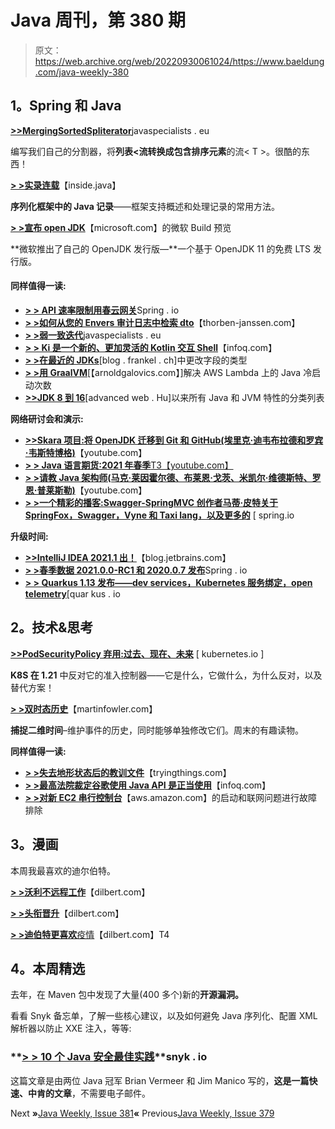 # Java 周刊，第 380 期

> 原文：<https://web.archive.org/web/20220930061024/https://www.baeldung.com/java-weekly-380>

## **1。Spring 和 Java**

[**>>MergingSortedSpliterator**](https://web.archive.org/web/20220628053707/https://www.javaspecialists.eu/archive/Issue289-MergingSortedSpliterator.html)javaspecialists . eu

编写我们自己的分割器，将**列表<流<T>转换成包含排序元素**的流< T >。很酷的东西！

[**> >实录连载**](https://web.archive.org/web/20220628053707/https://inside.java/2021/04/06/record-serialization-in-practise/)【inside.java】

**序列化框架中的 Java 记录**——框架支持概述和处理记录的常用方法。

[**> >宣布 open JDK**](https://web.archive.org/web/20220628053707/https://devblogs.microsoft.com/java/announcing-preview-of-microsoft-build-of-openjdk/)【microsoft.com】的微软 Build 预览

**微软推出了自己的 OpenJDK 发行版—**一个基于 OpenJDK 11 的免费 LTS 发行版。

#### **同样值得一读:**

*   [**> > API 速率限制用春云网关**](https://web.archive.org/web/20220628053707/https://spring.io/blog/2021/04/05/api-rate-limiting-with-spring-cloud-gateway)Spring . io
*   [**> >如何从您的 Envers 审计日志中检索 dto**](https://web.archive.org/web/20220628053707/https://thorben-janssen.com/envers-dto/)【thorben-janssen.com】
*   [**> >弱一致迭代**](https://web.archive.org/web/20220628053707/https://www.javaspecialists.eu/archive/Issue288-Weakly-Consistent-Iteration.html)javaspecialists . eu
*   [**> > Ki 是一个新的、更加灵活的 Kotlin 交互 Shell**](https://web.archive.org/web/20220628053707/https://www.infoq.com/news/2021/04/ki-kotlin-interactive-shell)【infoq.com】
*   [**> >在最近的 JDKs**](https://web.archive.org/web/20220628053707/https://blog.frankel.ch/changing-field-type-recent-jdks/)[blog . frankel . ch]中更改字段的类型
*   [**> >用 GraalVM**](https://web.archive.org/web/20220628053707/https://arnoldgalovics.com/tackling-java-cold-startup-times-on-aws-lambda-with-graalvm/)[【arnoldgalovics.com】]解决 AWS Lambda 上的 Java 冷启动次数
*   [**>>JDK 8 到 16**](https://web.archive.org/web/20220628053707/https://advancedweb.hu/a-categorized-list-of-all-java-and-jvm-features-since-jdk-8-to-16/)[advanced web . Hu]以来所有 Java 和 JVM 特性的分类列表

**网络研讨会和演示:**

*   [**>>Skara 项目:将 OpenJDK 迁移到 Git 和 GitHub(埃里克·迪韦布拉德和罗宾·韦斯特博格)**](https://web.archive.org/web/20220628053707/https://www.youtube.com/watch?v=-pBgplk7fVk)【youtube.com】
*   [**> > Java 语言期货:2021 年春季**T3【youtube.com】](https://web.archive.org/web/20220628053707/https://www.youtube.com/watch?v=K9SVV0XNIP8)
*   [**> >请教 Java 架构师(马克·莱因霍尔德、布莱恩·戈茨、米凯尔·维德斯特、罗恩·普莱斯勒)**](https://web.archive.org/web/20220628053707/https://www.youtube.com/watch?v=CVE4bWvuD3o)【youtube.com】
*   [**> >一个精彩的播客:Swagger-SpringMVC 创作者马蒂·皮特关于 SpringFox，Swagger，Vyne 和 Taxi lang，以及更多的**](https://web.archive.org/web/20220628053707/https://spring.io/blog/2021/04/01/a-bootiful-podcast-swagger-springmvc-creator-marty-pitt-on-springfox-swagger-vyne-and-taxi-lang-and-much-more) [ spring.io

**升级时间:**

*   [**>>IntelliJ IDEA 2021.1 出！**](https://web.archive.org/web/20220628053707/https://blog.jetbrains.com/idea/2021/04/intellij-idea-2021-1/)【blog.jetbrains.com】
*   [**> >春季数据 2021.0.0-RC1 和 2020.0.7 发布**](https://web.archive.org/web/20220628053707/https://spring.io/blog/2021/03/31/spring-data-2021-0-0-rc1-and-2020-0-7-released)Spring . io
*   [**> > Quarkus 1.13 发布——dev services，Kubernetes 服务绑定，open telemetry**](https://web.archive.org/web/20220628053707/https://quarkus.io/blog/quarkus-1-13-0-final-released/)[quar kus . io

## **2。技术&思考**

[**>>PodSecurityPolicy 弃用:过去、现在、未来**](https://web.archive.org/web/20220628053707/https://kubernetes.io/blog/2021/04/06/podsecuritypolicy-deprecation-past-present-and-future/) [ kubernetes.io ]

**K8S 在 1.21** 中反对它的准入控制器——它是什么，它做什么，为什么反对，以及替代方案！

[**> >双时态历史**](https://web.archive.org/web/20220628053707/https://martinfowler.com/articles/bitemporal-history.html)【martinfowler.com】

**捕捉二维时间**–维护事件的历史，同时能够单独修改它们。周末的有趣读物。

**同样值得一读:**

*   [**> >失去地形状态后的教训文件**](https://web.archive.org/web/20220628053707/https://tryingthings.wordpress.com/2021/03/31/lessons-learned-after-losing-the-terraform-state-file/)【tryingthings.com】
*   [**> >最高法院裁定谷歌使用 Java API 是正当使用**](https://web.archive.org/web/20220628053707/https://www.infoq.com/news/2021/04/java-api-fair-use/)【infoq.com】
*   [**> >对新 EC2 串行控制台**](https://web.archive.org/web/20220628053707/https://aws.amazon.com/blogs/aws/troubleshoot-boot-and-networking-issues-with-new-ec2-serial-console/)【aws.amazon.com】的启动和联网问题进行故障排除

## **3。漫画**

本周我最喜欢的迪尔伯特。

[**> >沃利不远程工作**](https://web.archive.org/web/20220628053707/https://dilbert.com/strip/2021-04-08)【dilbert.com】

[**> >头衔晋升**](https://web.archive.org/web/20220628053707/https://dilbert.com/strip/2021-04-07)【dilbert.com】

[**> >迪伯特更喜欢**疫情](https://web.archive.org/web/20220628053707/https://dilbert.com/strip/2021-04-06)【dilbert.com】T4

## **4。本周精选**

去年，在 Maven 包中发现了大量(400 多个)新的**开源漏洞。**

看看 Snyk 备忘单，了解一些核心建议，以及如何避免 Java 序列化、配置 XML 解析器以防止 XXE 注入，等等:

### **[> > 10 个 Java 安全最佳实践](/web/20220628053707/https://www.baeldung.com/snyk-cheat-sheet)**snyk . io

这篇文章是由两位 Java 冠军 Brian Vermeer 和 Jim Manico 写的，**这是一篇快速、中肯的文章**，不需要电子邮件。

Next **»**[Java Weekly, Issue 381](/web/20220628053707/https://www.baeldung.com/java-weekly-381)**«** Previous[Java Weekly, Issue 379](/web/20220628053707/https://www.baeldung.com/java-weekly-379)